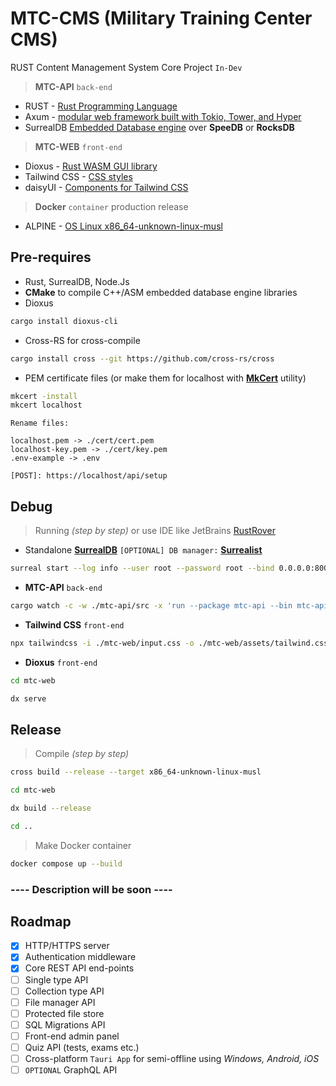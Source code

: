 # MTC-CMS (Military Training Center CMS) 
RUST Content Management System Core Project `In-Dev`
> **MTC-API** `back-end`
- RUST - [Rust Programming Language](https://www.rust-lang.org/)
- Axum - [modular web framework built with Tokio, Tower, and Hyper](https://github.com/tokio-rs/axum)
- SurrealDB [Embedded Database engine](https://surrealdb.com/) over **SpeeDB** or **RocksDB**
> **MTC-WEB** `front-end`
- Dioxus - [Rust WASM GUI library](https://dioxuslabs.com/)
- Tailwind CSS - [CSS styles](https://tailwindcss.com/)
- daisyUI - [Components for Tailwind CSS](https://daisyui.com/)

> **Docker** `container` production release
- ALPINE - [OS Linux x86_64-unknown-linux-musl](https://www.alpinelinux.org/)

## Pre-requires
- Rust, SurrealDB, Node.Js
- **CMake** to compile C++/ASM embedded database engine libraries
- Dioxus
```bash
cargo install dioxus-cli
```
- Cross-RS for cross-compile
```bash
cargo install cross --git https://github.com/cross-rs/cross
```
- PEM certificate files (or make them for localhost with [**MkCert**](https://github.com/Subash/mkcert) utility)
```bash
mkcert -install
mkcert localhost
```
```
Rename files:
 
localhost.pem -> ./cert/cert.pem
localhost-key.pem -> ./cert/key.pem
.env-example -> .env
```
```
[POST]: https://localhost/api/setup
```

## Debug
> Running *(step by step)* or use IDE like JetBrains [RustRover](https://www.jetbrains.com/rust/)
- Standalone [**SurrealDB**](https://surrealdb.com) `[OPTIONAL] DB manager:` [**Surrealist**](https://surrealdb.com/surrealist)
```bash 
surreal start --log info --user root --password root --bind 0.0.0.0:8000 file://./data
```
- **MTC-API** `back-end`
```bash
cargo watch -c -w ./mtc-api/src -x 'run --package mtc-api --bin mtc-api'
```
- **Tailwind CSS** `front-end`
```bash
npx tailwindcss -i ./mtc-web/input.css -o ./mtc-web/assets/tailwind.css --watch
```
- **Dioxus** `front-end`
```bash
cd mtc-web
```
```bash
dx serve
```

## Release
> Compile *(step by step)*
```bash 
cross build --release --target x86_64-unknown-linux-musl
```
```bash
cd mtc-web
```
```bash
dx build --release
```
```bash
cd ..
```
> Make Docker container
```bash
docker compose up --build
```

### ---- Description will be soon ----

## Roadmap
- [x] HTTP/HTTPS server
- [x] Authentication middleware
- [x] Core REST API end-points
- [ ] Single type API 
- [ ] Collection type API
- [ ] File manager API
- [ ] Protected file store
- [ ] SQL Migrations API 
- [ ] Front-end admin panel
- [ ] Quiz API (tests, exams etc.)
- [ ] Cross-platform `Tauri App` for semi-offline using *Windows, Android, iOS*
- [ ] `OPTIONAL` GraphQL API